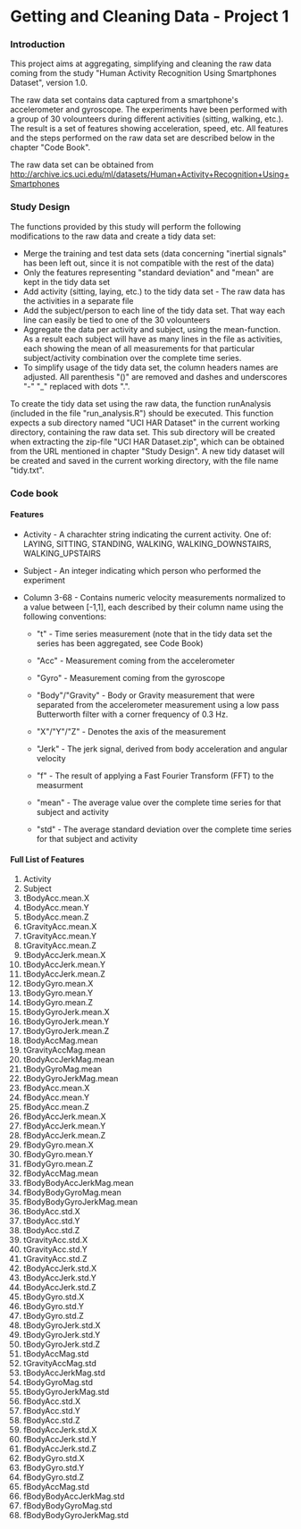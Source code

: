Getting and Cleaning Data - Project 1
==============

### Introduction

This project aims at aggregating, simplifying and cleaning the raw data coming from the study "Human Activity Recognition Using Smartphones Dataset", version 1.0.

The raw data set contains data captured from a smartphone's accelerometer and gyroscope. The experiments have been performed with a group of 30 volounteers during different activities (sitting, walking, etc.). The result is a set of features showing acceleration, speed, etc. All features and the steps performed on the raw data set are described below in the chapter "Code Book".

The raw data set can be obtained from http://archive.ics.uci.edu/ml/datasets/Human+Activity+Recognition+Using+Smartphones

### Study Design

The functions provided by this study will perform the following modifications to the raw data and create a tidy data set:

* Merge the training and test data sets (data concerning "inertial signals" has been left out, since it is not compatible with the rest of the data)
* Only the features representing "standard deviation" and "mean" are kept in the tidy data set
* Add activity (sitting, laying, etc.) to the tidy data set - The raw data has the activities in a separate file
* Add the subject/person to each line of the tidy data set. That way each line can easily be tied to one of the 30 volounteers
* Aggregate the data per activity and subject, using the mean-function. As a result each subject will have as many lines in the file as activities, each showing the mean of all measurements for that particular subject/activity combination over the complete time series.
* To simplify usage of the tidy data set, the column headers names are adjusted. All parenthesis "()" are removed and dashes and underscores "-" "_" replaced with dots ".".

To create the tidy data set using the raw data, the function runAnalysis (included in the file "run_analysis.R") should be executed. This function expects a sub directory named "UCI HAR Dataset" in the current working directory, containing the raw data set. This sub directory will be created when extracting the zip-file "UCI HAR Dataset.zip", which can be obtained from the URL mentioned in chapter "Study Design". A new tidy dataset will be created and saved in the current working directory, with the file name "tidy.txt".

### Code book

#### Features

* Activity - A charachter string indicating the current activity. One of: LAYING, SITTING, STANDING, WALKING, WALKING_DOWNSTAIRS, WALKING_UPSTAIRS

* Subject - An integer indicating which person who performed the experiment

* Column 3-68 - Contains numeric velocity measurements normalized to a value between [-1,1], each described by their column name using the following conventions:

  * "t" - Time series measurement (note that in the tidy data set the series has been aggregated, see Code Book)
  
  * "Acc" - Measurement coming from the accelerometer
  
  * "Gyro" - Measurement coming from the gyroscope
  
  * "Body"/"Gravity" - Body or Gravity measurement that were separated from the accelerometer measurement using a low pass Butterworth filter with a corner frequency of 0.3 Hz.
  
  * "X"/"Y"/"Z" - Denotes the axis of the measurement
  
  * "Jerk" - The jerk signal, derived from body acceleration and angular velocity
  
  * "f" - The result of applying a Fast Fourier Transform (FFT) to the measurment
  
  * "mean" - The average value over the complete time series for that subject and activity
  
  * "std" - The average standard deviation over the complete time series for that subject and activity

#### Full List of Features

1. Activity
2. Subject
3. tBodyAcc.mean.X
4. tBodyAcc.mean.Y
5. tBodyAcc.mean.Z
6. tGravityAcc.mean.X
7. tGravityAcc.mean.Y
8. tGravityAcc.mean.Z
9. tBodyAccJerk.mean.X
10. tBodyAccJerk.mean.Y
11. tBodyAccJerk.mean.Z
12. tBodyGyro.mean.X
13. tBodyGyro.mean.Y
14. tBodyGyro.mean.Z
15. tBodyGyroJerk.mean.X
16. tBodyGyroJerk.mean.Y
17. tBodyGyroJerk.mean.Z
18. tBodyAccMag.mean
19. tGravityAccMag.mean
20. tBodyAccJerkMag.mean
21. tBodyGyroMag.mean
22. tBodyGyroJerkMag.mean
23. fBodyAcc.mean.X
24. fBodyAcc.mean.Y
25. fBodyAcc.mean.Z
26. fBodyAccJerk.mean.X
27. fBodyAccJerk.mean.Y
28. fBodyAccJerk.mean.Z
29. fBodyGyro.mean.X
30. fBodyGyro.mean.Y
31. fBodyGyro.mean.Z
32. fBodyAccMag.mean
33. fBodyBodyAccJerkMag.mean
34. fBodyBodyGyroMag.mean
35. fBodyBodyGyroJerkMag.mean
36. tBodyAcc.std.X
37. tBodyAcc.std.Y
38. tBodyAcc.std.Z
39. tGravityAcc.std.X
40. tGravityAcc.std.Y
41. tGravityAcc.std.Z
42. tBodyAccJerk.std.X
43. tBodyAccJerk.std.Y
44. tBodyAccJerk.std.Z
45. tBodyGyro.std.X
46. tBodyGyro.std.Y
47. tBodyGyro.std.Z
48. tBodyGyroJerk.std.X
49. tBodyGyroJerk.std.Y
50. tBodyGyroJerk.std.Z
51. tBodyAccMag.std
52. tGravityAccMag.std
53. tBodyAccJerkMag.std
54. tBodyGyroMag.std
55. tBodyGyroJerkMag.std
56. fBodyAcc.std.X
57. fBodyAcc.std.Y
58. fBodyAcc.std.Z
59. fBodyAccJerk.std.X
60. fBodyAccJerk.std.Y
61. fBodyAccJerk.std.Z
62. fBodyGyro.std.X
63. fBodyGyro.std.Y
64. fBodyGyro.std.Z
65. fBodyAccMag.std
66. fBodyBodyAccJerkMag.std
67. fBodyBodyGyroMag.std
68. fBodyBodyGyroJerkMag.std
